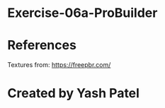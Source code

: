 # Exercise-06a-ProBuilder

# References

Textures from: https://freepbr.com/

# Created by Yash Patel

